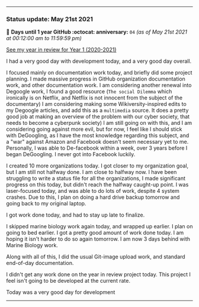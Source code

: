 
***

### Status update: May 21st 2021

🎂 **Days until 1 year GitHub :octocat: anniversary:** `04` _(as of May 21st 2021 at 00:12:00 am to 11:59:59 pm)_

[See my year in review for Year 1 (2020-2021)](https://github.com/seanpm2001/seanpm2001/blob/master/Special/Year-in-Review/2020-2021)

I had a very good day with development today, and a very good day overall.

I focused mainly on documentation work today, and briefly did some project planning. I made massive progress in GitHub organization documentation work, and other documentation work. I am considering another renewal into Degoogle work, I found a good resource (`The social Dilemma` which ironically is on Netflix, and Netflix is not innocent from the subject of the documentary) I am considering making some Wikiversity-inspired edits to my Degoogle articles, and add this as a `multimedia` source. It does a pretty good job at making an overview of the problem with our cyber society, that needs to become a cyberpunk society) I am still going on with this, and I am considering going against more evil, but for now, I feel like I should stick with DeGoogling, as I have the most knowledge regarding this subject, and a "war" against Amazon and Facebook doesn't seem necessary yet to me. Personally, I was able to De-facebook within a week, over 3 years before I began DeGoogling. I never got into Facebook luckily.

I created 10 more organizations today. I got closer to my organization goal, but I am still not halfway done. I am close to halfway now. I have been struggling to write a status file for all the organizations, I made significant progress on this today, but didn't reach the halfway caught-up point. I was laser-focused today, and was able to do lots of work, despite 4 system crashes. Due to this, I plan on doing a hard drive backup tomorrow and going back to my original laptop.

I got work done today, and had to stay up late to finalize.

I skipped marine biology work again today, and wrapped up earlier. I plan on going to bed earlier. I got a pretty good amount of work done today. I am hoping it isn't harder to do so again tomorrow. I am now 3 days behind with Marine Biology work.

Along with all of this, I did the usual Git-image upload work, and standard end-of-day documentation.

I didn't get any work done on the year in review project today. This project I feel isn't going to be developed at the current rate.

Today was a very good day for development

<!-- Notes

DOCUMENTATION WORK

NO WAR AGAINST AMAZON, FACEBOOK YET
MASSIVE DOCUMENTATION PROGRESS
DAY SUCCESS
HARD DRIVE BACKUP TOMORROW

!-->

***

